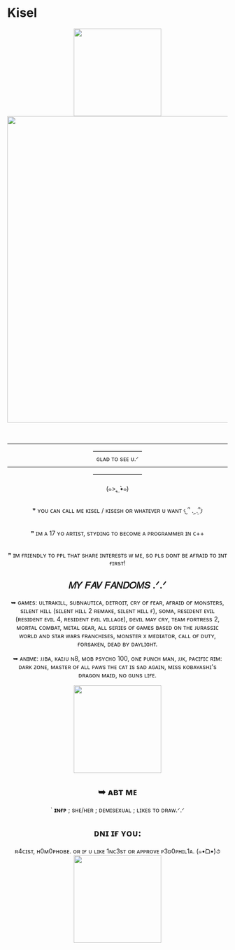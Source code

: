 # Kisel

<div id="header" align="center">
  <img src="https://64.media.tumblr.com/2b218a8e8b9414b64a92d41f4f7ea428/5ffe864cc72d3596-49/s400x600/4fa87c15632522ce2eaf63e066696c6cd5756bb3.gifv" width="200"/>
 
 </div><div id="header" align="center">
</div>
<div id="header" align="center">
  <img src="https://64.media.tumblr.com/37a43647174cf99f19833b8b4f893ac3/7698c3279c498796-62/s540x810/ae34db6164a4e2de7c95059f9a7c73789504ace2.gifv" width="700"/>
</div>

# 
<div id="header" align="center">
————————————————————————————————————————————
<div id="header" align="center">
ɢʟᴀᴅ ᴛᴏ sᴇᴇ ᴜ.ᐟ 
<div id="header" align="center">
————————————————————————————————————————————
<div id="header" align="center">

ㅤㅤㅤㅤㅤㅤㅤ(๑>؂•̀๑)ㅤㅤㅤㅤㅤㅤㅤ

<br />  ❞ ʏᴏᴜ ᴄᴀɴ ᴄᴀʟʟ ᴍᴇ ᴋɪsᴇʟ / ᴋɪsᴇsʜ ᴏʀ ᴡʜᴀᴛᴇᴠᴇʀ ᴜ ᴡᴀɴᴛ 𐔌՞ ܸ.ˬ.ܸ՞𐦯

<br />  ❞ ɪᴍ ᴀ 17 ʏᴏ ᴀʀᴛɪsᴛ, sᴛʏᴅɪɴɢ ᴛᴏ ʙᴇᴄᴏᴍᴇ ᴀ ᴘʀᴏɢʀᴀᴍᴍᴇʀ ɪɴ ᴄ++

<br /> ❞ ɪᴍ ғʀɪᴇɴᴅʟʏ ᴛᴏ ᴘᴘʟ ᴛʜᴀᴛ sʜᴀʀᴇ ɪɴᴛᴇʀᴇsᴛs ᴡ ᴍᴇ, sᴏ ᴘʟs ᴅᴏɴᴛ ʙᴇ ᴀғʀᴀɪᴅ ᴛᴏ ɪɴᴛ ғɪʀsᴛ!

## 𝑀𝑌 𝐹𝐴𝑉 𝐹𝐴𝑁𝐷𝑂𝑀𝑆 .ᐟ.ᐟ

➥ ɢᴀᴍᴇs: ᴜʟᴛʀᴀᴋɪʟʟ, sᴜʙɴᴀᴜᴛɪᴄᴀ, ᴅᴇᴛʀᴏɪᴛ, ᴄʀʏ ᴏғ ғᴇᴀʀ, ᴀғʀᴀɪᴅ ᴏғ ᴍᴏɴsᴛᴇʀs, sɪʟᴇɴᴛ ʜɪʟʟ (sɪʟᴇɴᴛ ʜɪʟʟ 2 ʀᴇᴍᴀᴋᴇ, sɪʟᴇɴᴛ ʜɪʟʟ ғ), sᴏᴍᴀ, ʀᴇsɪᴅᴇɴᴛ ᴇᴠɪʟ (ʀᴇsɪᴅᴇɴᴛ ᴇᴠɪʟ 4, ʀᴇsɪᴅᴇɴᴛ ᴇᴠɪʟ ᴠɪʟʟᴀɢᴇ), ᴅᴇᴠɪʟ ᴍᴀʏ ᴄʀʏ, ᴛᴇᴀᴍ ғᴏʀᴛʀᴇss 2, ᴍᴏʀᴛᴀʟ ᴄᴏᴍʙᴀᴛ, ᴍᴇᴛᴀʟ ɢᴇᴀʀ, ᴀʟʟ sᴇʀɪᴇs ᴏғ ɢᴀᴍᴇs ʙᴀsᴇᴅ ᴏɴ ᴛʜᴇ ᴊᴜʀᴀssɪᴄ ᴡᴏʀʟᴅ ᴀɴᴅ sᴛᴀʀ ᴡᴀʀs ғʀᴀɴᴄʜɪsᴇs, ᴍᴏɴsᴛᴇʀ x ᴍᴇᴅɪᴀᴛᴏʀ, ᴄᴀʟʟ ᴏғ ᴅᴜᴛʏ, ғᴏʀsᴀᴋᴇɴ, ᴅᴇᴀᴅ ʙʏ ᴅᴀʏʟɪɢʜᴛ. 

➥ ᴀɴɪᴍᴇ: ᴊᴊʙᴀ, ᴋᴀɪᴊᴜ ɴ8, ᴍᴏʙ ᴘsʏᴄʜᴏ 100, ᴏɴᴇ ᴘᴜɴᴄʜ ᴍᴀɴ, ᴊᴊᴋ, ᴘᴀᴄɪғɪᴄ ʀɪᴍ: ᴅᴀʀᴋ ᴢᴏɴᴇ, ᴍᴀsᴛᴇʀ ᴏғ ᴀʟʟ ᴘᴀᴡs ᴛʜᴇ ᴄᴀᴛ ɪs sᴀᴅ ᴀɢᴀɪɴ, ᴍɪss ᴋᴏʙᴀʏᴀsʜɪ's ᴅʀᴀɢᴏɴ ᴍᴀɪᴅ, ɴᴏ ɢᴜɴs ʟɪғᴇ.

<div id="header" align="center">
  <img src="https://64.media.tumblr.com/52f4448d9daa6d32ca3e04fdfec09e58/7e3260ab4b7424ed-b0/s500x750/51d7edaaa74c4efe618c317cce93e77a80167b62.gifv" width="200"/>
</div>

<div id="header" align="center">

## ➥ ᴀʙᴛ ᴍᴇ

` **ɪɴғᴘ** ; sʜᴇ/ʜᴇʀ ; ᴅᴇᴍɪsᴇxᴜᴀʟ ; ʟɪᴋᴇs ᴛᴏ ᴅʀᴀᴡ.ᐟ.ᐟ

<div id="header" align="center">

 ## ᴅɴɪ ɪғ ʏᴏᴜ:

 <div id="header" align="center">
 ʀ4ᴄɪsᴛ, ʜ0ᴍ0ᴘʜᴏʙᴇ. ᴏʀ ɪғ ᴜ ʟɪᴋᴇ 1ɴᴄ3sᴛ ᴏʀ ᴀᴘᴘʀᴏᴠᴇ ᴘ3ᴅ0ᴘʜɪʟ1ᴀ. (๑•̀ᗝ•́)૭

 <div id="header" align="center">
  <img src="https://64.media.tumblr.com/7e06003a25588d202a094efdc0b94441/4474452604f9851f-72/s500x750/fadc353dcb0847b50d006a39d90171a724bd18ae.gifv" width="200"/>
</div>
